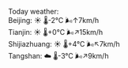 Today weather:  
Beijing: ☀️   🌡️-2°C 🌬️↑7km/h  
Tianjin: ☀️   🌡️+0°C 🌬️↗15km/h  
Shijiazhuang: ☀️   🌡️+4°C 🌬️↖7km/h  
Tangshan: ☁️   🌡️-3°C 🌬️↗9km/h  
